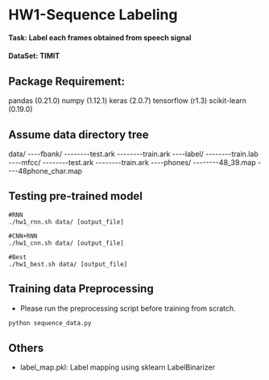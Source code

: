 # HW1-Sequence Labeling
#### Task: Label each frames obtained from speech signal
#### DataSet: TIMIT

## Package Requirement:
pandas (0.21.0)
numpy (1.12.1)
keras (2.0.7)
tensorflow (r1.3)
scikit-learn (0.19.0)

## Assume data directory tree

data/
----fbank/
--------test.ark
--------train.ark
----label/
--------train.lab
----mfcc/
--------test.ark
--------train.ark
----phones/
--------48\_39.map
----48phone\_char.map

## Testing pre-trained model
```
#RNN
./hw1_rnn.sh data/ [output_file]

#CNN+RNN
./hw1_cnn.sh data/ [output_file]

#Best
./hw1_best.sh data/ [output_file]

```

## Training data Preprocessing
* Please run the preprocessing script before training from scratch.
```python
python sequence_data.py
```

## Others
* label\_map.pkl: Label mapping using sklearn LabelBinarizer


